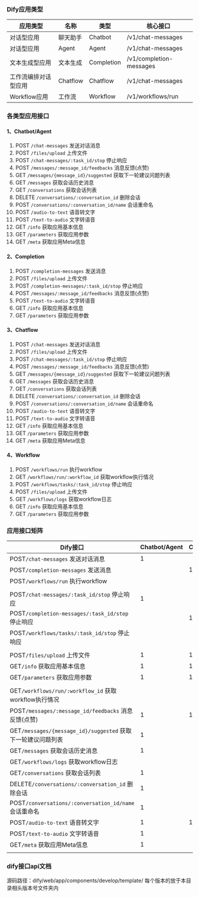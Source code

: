 ### Dify应用类型


| 应用类型             | 名称 | 类型       | 核心接口                |
| -------------------- | ------ | ---------- | ----------------------- |
| 对话型应用           | 聊天助手 | Chatbot    | /v1/chat-messages       |
| 对话型应用           | Agent  | Agent      | /v1/chat-messages       |
| 文本生成型应用       | 文本生成 | Completion | /v1/completion-messages |
| 工作流编排对话型应用 | Chatflow | Chatflow   | /v1/chat-messages       |
| Workflow应用         | 工作流 | Workflow   | /v1/workflows/run       |

### 各类型应用接口

#### 1、Chatbot/Agent

1. POST `/chat-messages` 发送对话消息
2. POST `/files/upload` 上传文件
3. POST `/chat-messages/:task_id/stop` 停止响应
4. POST `/messages/:message_id/feedbacks` 消息反馈(点赞)
5. GET `/messages/{message_id}/suggested` 获取下一轮建议问题列表
6. GET `/messages` 获取会话历史消息
7. GET `/conversations` 获取会话列表
8. DELETE `/conversations/:conversation_id` 删除会话
9. POST `/conversations/:conversation_id/name` 会话重命名
10. POST `/audio-to-text` 语音转文字
11. POST `/text-to-audio` 文字转语音
12. GET `/info` 获取应用基本信息
13. GET `/parameters` 获取应用参数
14. GET `/meta` 获取应用Meta信息

#### 2、Completion

1. POST `/completion-messages` 发送消息
2. POST `/files/upload` 上传文件
3. POST `/completion-messages/:task_id/stop` 停止响应
4. POST `/messages/:message_id/feedbacks` 消息反馈(点赞)
5. POST `/text-to-audio` 文字转语音
6. GET `/info` 获取应用基本信息
7. GET `/parameters` 获取应用参数

#### 3、Chatflow

1. POST `/chat-messages` 发送对话消息
2. POST `/files/upload` 上传文件
3. POST `/chat-messages/:task_id/stop` 停止响应
4. POST `/messages/:message_id/feedbacks` 消息反馈(点赞)
5. GET `/messages/{message_id}/suggested` 获取下一轮建议问题列表
6. GET `/messages` 获取会话历史消息
7. GET `/conversations` 获取会话列表
8. DELETE `/conversations/:conversation_id` 删除会话
9. POST `/conversations/:conversation_id/name` 会话重命名
10. POST `/audio-to-text` 语音转文字
11. POST `/text-to-audio` 文字转语音
12. GET `/info` 获取应用基本信息
13. GET `/parameters` 获取应用参数
14. GET `/meta` 获取应用Meta信息

#### 4、Workflow

1. POST `/workflows/run` 执行workflow
2. GET `/workflows/run/:workflow_id` 获取workflow执行情况
3. POST `/workflows/tasks/:task_id/stop` 停止响应
4. POST `/files/upload` 上传文件
5. GET `/workflows/logs` 获取workflow日志
6. GET `/info` 获取应用基本信息
7. GET `/parameters` 获取应用参数

### 应用接口矩阵


| Dify接口                                            | Chatbot/Agent | Completion | Chatflow | Workflow | SDK对应函数                          |
|---------------------------------------------------| ------------- | ---------- | -------- | -------- | ------------------------------------ |
| POST`/chat-messages` 发送对话消息                       | 1             |            | 1        |          | Run/RunBlock                         |
| POST`/completion-messages` 发送消息                   |               | 1          |          |          |                                      |
| POST`/workflows/run` 执行workflow                   |               |            |          | 1        |                                      |
|                                                   |               |            |          |          |                                      |
| POST`/chat-messages/:task_id/stop` 停止响应           | 1             |            | 1        |          | Stop                                 |
| POST`/completion-messages/:task_id/stop` 停止响应     |               | 1          |          |          |                                      |
| POST`/workflows/tasks/:task_id/stop` 停止响应         |               |            |          | 1        |                                      |
|                                                   |               |            |          |          |                                      |
| POST`/files/upload` 上传文件                          | 1             | 1          | 1        | 1        | UploadFile                           |
| GET`/info` 获取应用基本信息                               | 1             | 1          | 1        | 1        | AppInfo                              |
| GET`/parameters` 获取应用参数                           | 1             | 1          | 1        | 1        | AppParameter                         |
|                                                   |               |            |          |          |                                      |
| GET`/workflows/run/:workflow_id` 获取workflow执行情况   |               |            |          | 1        | Status                               |
| POST`/messages/:message_id/feedbacks` 消息反馈(点赞)    | 1             | 1          | 1        |          | MsgFeedback                          |
| GET`/messages/{message_id}/suggested` 获取下一轮建议问题列表 | 1             |            | 1        |          | SuggestQuestionList                  |
| GET`/messages` 获取会话历史消息                           | 1             |            | 1        |          | History/HistoryPro                   |
| GET`/workflows/logs` 获取workflow日志                 |               |            |          | 1        | Logs                                 |
| GET`/conversations` 获取会话列表                        | 1             |            | 1        |          | ConversationList/ConversationListPro |
| DELETE`/conversations/:conversation_id` 删除会话      | 1             |            | 1        |          | ConversationDel                      |
| POST`/conversations/:conversation_id/name` 会话重命名  | 1             |            | 1        |          | ConversationRename                   |
| POST`/audio-to-text` 语音转文字                        | 1             | 1          | 1        |          | AudioToText                          |
| POST`/text-to-audio` 文字转语音                        | 1             |            | 1        |          | TextToAudio                          |
| GET`/meta` 获取应用Meta信息                             | 1             |            | 1        |          | AppMeta                              |
|                                                   |               |            |          |          |                                      |

### dify接口api文档
源码路径：dify/web/app/components/develop/template/  每个版本的放于本目录相头版本号文件夹内

